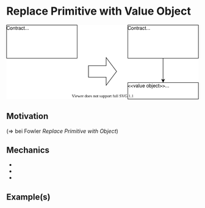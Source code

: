 # Replace Primitive with Value Object

![](../../images/domain-driven-refactorings/tactical/replace-primitive-with-value-object.drawio.svg)

## Motivation

(=> bei Fowler *Replace Primitive with Object*)

## Mechanics

-
-
-

## Example(s)
